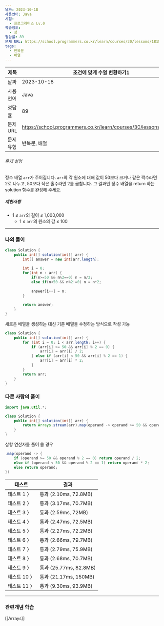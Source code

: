 ```yaml
---
날짜: 2023-10-18
사용언어: Java
시험:
  - 프로그래머스 Lv.0
학습정도:
  - 상
정답률: 89
문제 URL: https://school.programmers.co.kr/learn/courses/30/lessons/181882
tags:
  - 반복문
  - 배열
---
```

|제목 | 조건에 맞게 수열 변환하기1|
|---|---|
|날짜| 2023-10-18|
|사용언어| Java|
|정답률 |89|
|문제 URL| https://school.programmers.co.kr/learn/courses/30/lessons/181882|
|문제유형| 반복문, 배열|

###### 문제 설명

정수 배열 `arr`가 주어집니다. `arr`의 각 원소에 대해 값이 50보다 크거나 같은 짝수라면 2로 나누고, 50보다 작은 홀수라면 2를 곱합니다. 그 결과인 정수 배열을 return 하는 solution 함수를 완성해 주세요.

##### 제한사항

- 1 ≤ `arr`의 길이 ≤ 1,000,000
    - 1 ≤ `arr`의 원소의 값 ≤ 100

---

### 나의 풀이

```java
class Solution {
    public int[] solution(int[] arr) {
        int[] answer = new int[arr.length];
        
        int i = 0;
        for(int n : arr) {
            if(n>=50 && n%2==0) n = n/2;
            else if(n<50 && n%2!=0) n = n*2;
            
            answer[i++] = n;
        }
        
        return answer;
    }
}
```

새로운 배열을 생성하는 대신 기존 배열을 수정하는 방식으로 작성 가능
``` java
class Solution {
    public int[] solution(int[] arr) {
        for (int i = 0; i < arr.length; i++) {
            if (arr[i] >= 50 && arr[i] % 2 == 0) {
                arr[i] = arr[i] / 2;
            } else if (arr[i] < 50 && arr[i] % 2 == 1) {
                arr[i] = arr[i] * 2;
            }
        }
        return arr;
    }
}
```

### 다른 사람의 풀이

```java
import java.util.*;

class Solution {
    public int[] solution(int[] arr) {
        return Arrays.stream(arr).map(operand -> operand >= 50 && operand % 2 == 0 ? operand / 2 : operand < 50 && operand % 2 == 1 ? operand * 2 : operand).toArray();
    }
}
```

삼항 연산자를 풀어 쓸 경우
``` java
.map(operand -> {
	if (operand >= 50 && operand % 2 == 0) return operand / 2;
	else if (operand < 50 && operand % 2 == 1) return operand * 2;
	else return operand;
})
```

| 테스트       | 결과                       |
| ------------ | ---------------------- |
| 테스트 1 〉  | 통과 (2.10ms, 72.8MB)  |
| 테스트 2 〉  | 통과 (3.17ms, 70.7MB)  |
| 테스트 3 〉  | 통과 (2.59ms, 72MB)    |
| 테스트 4 〉  | 통과 (2.47ms, 72.5MB)  |
| 테스트 5 〉  | 통과 (2.27ms, 72.2MB)  |
| 테스트 6 〉  | 통과 (2.66ms, 79.7MB)  |
| 테스트 7 〉  | 통과 (2.79ms, 75.9MB)  |
| 테스트 8 〉  | 통과 (2.68ms, 70.7MB)  |
| 테스트 9 〉  | 통과 (25.77ms, 82.8MB) |
| 테스트 10 〉 | 통과 (21.17ms, 150MB)  |
| 테스트 11 〉 | 통과 (9.30ms, 93.9MB)  |

---
### 관련개념 학습
[[Arrays]]